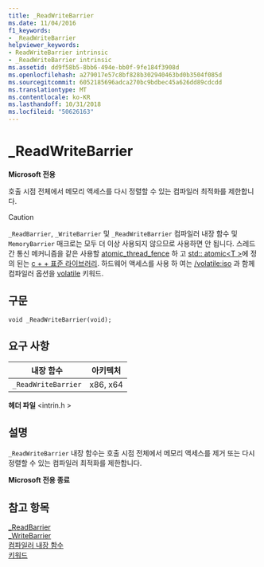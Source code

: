 ```yaml
---
title: _ReadWriteBarrier
ms.date: 11/04/2016
f1_keywords:
- _ReadWriteBarrier
helpviewer_keywords:
- ReadWriteBarrier intrinsic
- _ReadWriteBarrier intrinsic
ms.assetid: dd9f58b5-8bb6-494e-bb0f-9fe184f3908d
ms.openlocfilehash: a279017e57c8bf828b302940463bd0b3504f085d
ms.sourcegitcommit: 6052185696adca270bc9bdbec45a626dd89cdcdd
ms.translationtype: MT
ms.contentlocale: ko-KR
ms.lasthandoff: 10/31/2018
ms.locfileid: "50626163"
---
```

# <a name="readwritebarrier"></a>_ReadWriteBarrier

**Microsoft 전용**

호출 시점 전체에서 메모리 액세스를 다시 정렬할 수 있는 컴파일러 최적화를 제한합니다.

> [!CAUTION]
>  `_ReadBarrier`, `_WriteBarrier` 및 `_ReadWriteBarrier` 컴파일러 내장 함수 및 `MemoryBarrier` 매크로는 모두 더 이상 사용되지 않으므로 사용하면 안 됩니다. 스레드 간 통신 메커니즘을 같은 사용할 [atomic_thread_fence](../standard-library/atomic-functions.md#atomic_thread_fence) 하 고 [std:: atomic\<T >](../standard-library/atomic.md)에 정의 된는 [c + + 표준 라이브러리](../standard-library/cpp-standard-library-reference.md). 하드웨어 액세스를 사용 하 여는 [/volatile:iso](../build/reference/volatile-volatile-keyword-interpretation.md) 과 함께 컴파일러 옵션을 [volatile](../cpp/volatile-cpp.md) 키워드.

## <a name="syntax"></a>구문

```
void _ReadWriteBarrier(void);
```

## <a name="requirements"></a>요구 사항

|내장 함수|아키텍처|
|---------------|------------------|
|`_ReadWriteBarrier`|x86, x64|

**헤더 파일** \<intrin.h >

## <a name="remarks"></a>설명

`_ReadWriteBarrier` 내장 함수는 호출 시점 전체에서 메모리 액세스를 제거 또는 다시 정렬할 수 있는 컴파일러 최적화를 제한합니다.

**Microsoft 전용 종료**

## <a name="see-also"></a>참고 항목

[_ReadBarrier](../intrinsics/readbarrier.md)<br/>
[_WriteBarrier](../intrinsics/writebarrier.md)<br/>
[컴파일러 내장 함수](../intrinsics/compiler-intrinsics.md)<br/>
[키워드](../cpp/keywords-cpp.md)
